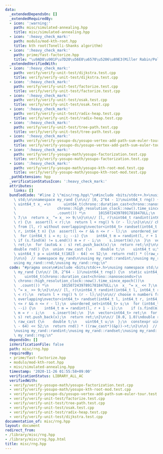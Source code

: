 ```yaml
---
data:
  _extendedDependsOn: []
  _extendedRequiredBy:
  - icon: ':warning:'
    path: misc/simulated-annealing.hpp
    title: misc/simulated-annealing.hpp
  - icon: ':heavy_check_mark:'
    path: modulo/mod-kth-root.hpp
    title: kth root(Tonelli-Shanks algorithm)
  - icon: ':heavy_check_mark:'
    path: prime/fast-factorize.hpp
    title: "\u9AD8\u901F\u7D20\u56E0\u6570\u5206\u89E3(Miller Rabin/Pollard's Rho)"
  _extendedVerifiedWith:
  - icon: ':heavy_check_mark:'
    path: verify/verify-unit-test/dijkstra.test.cpp
    title: verify/verify-unit-test/dijkstra.test.cpp
  - icon: ':heavy_check_mark:'
    path: verify/verify-unit-test/factorize.test.cpp
    title: verify/verify-unit-test/factorize.test.cpp
  - icon: ':heavy_check_mark:'
    path: verify/verify-unit-test/osak.test.cpp
    title: verify/verify-unit-test/osak.test.cpp
  - icon: ':heavy_check_mark:'
    path: verify/verify-unit-test/radix-heap.test.cpp
    title: verify/verify-unit-test/radix-heap.test.cpp
  - icon: ':heavy_check_mark:'
    path: verify/verify-unit-test/tree-path.test.cpp
    title: verify/verify-unit-test/tree-path.test.cpp
  - icon: ':heavy_check_mark:'
    path: verify/verify-yosupo-ds/yosupo-vertex-add-path-sum-euler-tour.test.cpp
    title: verify/verify-yosupo-ds/yosupo-vertex-add-path-sum-euler-tour.test.cpp
  - icon: ':heavy_check_mark:'
    path: verify/verify-yosupo-math/yosupo-factorization.test.cpp
    title: verify/verify-yosupo-math/yosupo-factorization.test.cpp
  - icon: ':heavy_check_mark:'
    path: verify/verify-yosupo-math/yosupo-kth-root-mod.test.cpp
    title: verify/verify-yosupo-math/yosupo-kth-root-mod.test.cpp
  _pathExtension: hpp
  _verificationStatusIcon: ':heavy_check_mark:'
  attributes:
    links: []
  bundledCode: "#line 2 \"misc/rng.hpp\"\n#include <bits/stdc++.h>\nusing namespace\
    \ std;\n\nnamespace my_rand {\n\n// [0, 2^64 - 1)\nuint64_t rng() {\n  static\
    \ uint64_t x_ =\n      uint64_t(chrono::duration_cast<chrono::nanoseconds>(\n\
    \                   chrono::high_resolution_clock::now().time_since_epoch())\n\
    \                   .count()) *\n      10150724397891781847ULL;\n  x_ ^= x_ <<\
    \ 7;\n  return x_ ^= x_ >> 9;\n}\n\n// [l, r)\nint64_t randint(int64_t l, int64_t\
    \ r) {\n  assert(l < r);\n  return l + rng() % (r - l);\n}\n\n// choose n numbers\
    \ from [l, r) without overlapping\nvector<int64_t> randset(int64_t l, int64_t\
    \ r, int64_t n) {\n  assert(l <= r && n <= r - l);\n  unordered_set<int64_t> s;\n\
    \  for (int64_t i = n; i; --i) {\n    int64_t m = randint(l, r + 1 - i);\n   \
    \ if (s.find(m) != s.end()) m = r - i;\n    s.insert(m);\n  }\n  vector<int64_t>\
    \ ret;\n  for (auto& x : s) ret.push_back(x);\n  return ret;\n}\n\n// [0.0, 1.0)\n\
    double rnd() {\n  union raw_cast {\n    double t;\n    uint64_t u;\n  };\n  constexpr\
    \ uint64_t p = uint64_t(1023 - 64) << 52;\n  return rnd() * ((raw_cast*)(&p))->t;\n\
    }\n\n}  // namespace my_rand\n\nusing my_rand::randint;\nusing my_rand::randset;\n\
    using my_rand::rnd;\nusing my_rand::rng;\n"
  code: "#pragma once\n#include <bits/stdc++.h>\nusing namespace std;\n\nnamespace\
    \ my_rand {\n\n// [0, 2^64 - 1)\nuint64_t rng() {\n  static uint64_t x_ =\n  \
    \    uint64_t(chrono::duration_cast<chrono::nanoseconds>(\n                  \
    \ chrono::high_resolution_clock::now().time_since_epoch())\n                 \
    \  .count()) *\n      10150724397891781847ULL;\n  x_ ^= x_ << 7;\n  return x_\
    \ ^= x_ >> 9;\n}\n\n// [l, r)\nint64_t randint(int64_t l, int64_t r) {\n  assert(l\
    \ < r);\n  return l + rng() % (r - l);\n}\n\n// choose n numbers from [l, r) without\
    \ overlapping\nvector<int64_t> randset(int64_t l, int64_t r, int64_t n) {\n  assert(l\
    \ <= r && n <= r - l);\n  unordered_set<int64_t> s;\n  for (int64_t i = n; i;\
    \ --i) {\n    int64_t m = randint(l, r + 1 - i);\n    if (s.find(m) != s.end())\
    \ m = r - i;\n    s.insert(m);\n  }\n  vector<int64_t> ret;\n  for (auto& x :\
    \ s) ret.push_back(x);\n  return ret;\n}\n\n// [0.0, 1.0)\ndouble rnd() {\n  union\
    \ raw_cast {\n    double t;\n    uint64_t u;\n  };\n  constexpr uint64_t p = uint64_t(1023\
    \ - 64) << 52;\n  return rnd() * ((raw_cast*)(&p))->t;\n}\n\n}  // namespace my_rand\n\
    \nusing my_rand::randint;\nusing my_rand::randset;\nusing my_rand::rnd;\nusing\
    \ my_rand::rng;\n"
  dependsOn: []
  isVerificationFile: false
  path: misc/rng.hpp
  requiredBy:
  - prime/fast-factorize.hpp
  - modulo/mod-kth-root.hpp
  - misc/simulated-annealing.hpp
  timestamp: '2020-11-26 01:55:58+09:00'
  verificationStatus: LIBRARY_ALL_AC
  verifiedWith:
  - verify/verify-yosupo-math/yosupo-factorization.test.cpp
  - verify/verify-yosupo-math/yosupo-kth-root-mod.test.cpp
  - verify/verify-yosupo-ds/yosupo-vertex-add-path-sum-euler-tour.test.cpp
  - verify/verify-unit-test/factorize.test.cpp
  - verify/verify-unit-test/tree-path.test.cpp
  - verify/verify-unit-test/osak.test.cpp
  - verify/verify-unit-test/radix-heap.test.cpp
  - verify/verify-unit-test/dijkstra.test.cpp
documentation_of: misc/rng.hpp
layout: document
redirect_from:
- /library/misc/rng.hpp
- /library/misc/rng.hpp.html
title: misc/rng.hpp
---
```

